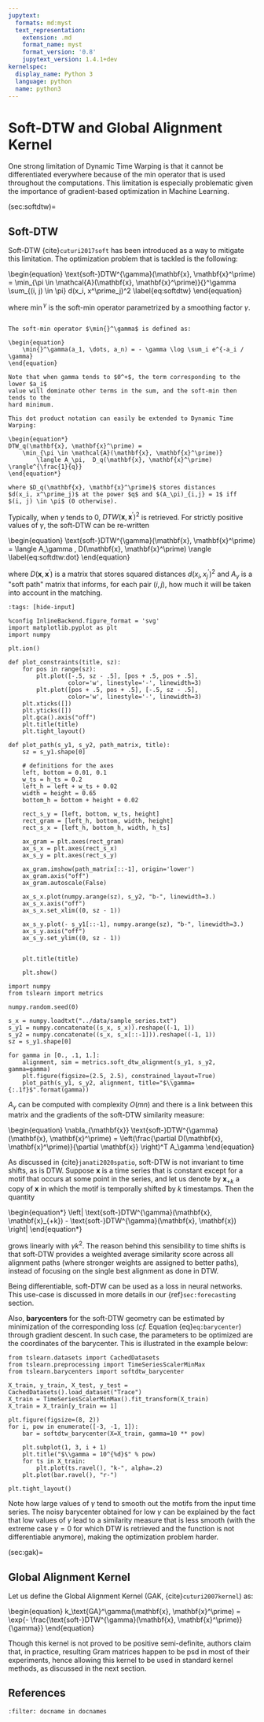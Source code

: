```yaml
---
jupytext:
  formats: md:myst
  text_representation:
    extension: .md
    format_name: myst
    format_version: '0.8'
    jupytext_version: 1.4.1+dev
kernelspec:
  display_name: Python 3
  language: python
  name: python3
---
```


# Soft-DTW and Global Alignment Kernel

One strong limitation of Dynamic Time Warping is that it cannot be
differentiated everywhere because of the min operator that is used throughout
the computations.
This limitation is especially problematic given the importance of
gradient-based optimization in Machine Learning.

(sec:softdtw)=
## Soft-DTW

Soft-DTW {cite}`cuturi2017soft` has been introduced as a way to mitigate this
limitation.
The optimization problem that is tackled is the following:

\begin{equation}
\text{soft-}DTW^{\gamma}(\mathbf{x}, \mathbf{x}^\prime) =
    \min_{\pi \in \mathcal{A}(\mathbf{x}, \mathbf{x}^\prime)}{}^\gamma
        \sum_{(i, j) \in \pi} d(x_i, x^\prime_j)^2
\label{eq:softdtw}
\end{equation}

where $\min{}^\gamma$ is the soft-min operator parametrized by a smoothing
factor $\gamma$.

````{admonition} A note on soft-min

The soft-min operator $\min{}^\gamma$ is defined as:

\begin{equation}
    \min{}^\gamma(a_1, \dots, a_n) = - \gamma \log \sum_i e^{-a_i / \gamma}
\end{equation}

Note that when gamma tends to $0^+$, the term corresponding to the lower $a_i$
value will dominate other terms in the sum, and the soft-min then tends to the
hard minimum.
````

```{sidebar} Dot product notation
This dot product notation can easily be extended to Dynamic Time Warping:

\begin{equation*}
DTW_q(\mathbf{x}, \mathbf{x}^\prime) =
    \min_{\pi \in \mathcal{A}(\mathbf{x}, \mathbf{x}^\prime)}
        \langle A_\pi,  D_q(\mathbf{x}, \mathbf{x}^\prime) \rangle^{\frac{1}{q}}
\end{equation*}

where $D_q(\mathbf{x}, \mathbf{x}^\prime)$ stores distances
$d(x_i, x^\prime_j)$ at the power $q$ and $(A_\pi)_{i,j} = 1$ iff
$(i, j) \in \pi$ (0 otherwise).
```

Typically, when $\gamma$ tends to 0, $DTW(\mathbf{x}, \mathbf{x}^\prime)^2$ is
retrieved.
For strictly positive values of $\gamma$, the soft-DTW can be re-written

\begin{equation}
\text{soft-}DTW^{\gamma}(\mathbf{x}, \mathbf{x}^\prime) =
    \langle A_\gamma , D(\mathbf{x}, \mathbf{x}^\prime) \rangle
\label{eq:softdtw:dot}
\end{equation}

where $D(\mathbf{x}, \mathbf{x}^\prime)$ is a matrix that stores squared
distances $d(x_i, x^\prime_j)^2$
and $A_\gamma$ is a "soft path" matrix that informs, for each pair $(i, j)$,
how much it will be taken into account in the matching.

```{code-cell} ipython3
:tags: [hide-input]

%config InlineBackend.figure_format = 'svg'
import matplotlib.pyplot as plt
import numpy

plt.ion()

def plot_constraints(title, sz):
    for pos in range(sz):
        plt.plot([-.5, sz - .5], [pos + .5, pos + .5],
                 color='w', linestyle='-', linewidth=3)
        plt.plot([pos + .5, pos + .5], [-.5, sz - .5],
                 color='w', linestyle='-', linewidth=3)
    plt.xticks([])
    plt.yticks([])
    plt.gca().axis("off")
    plt.title(title)
    plt.tight_layout()

def plot_path(s_y1, s_y2, path_matrix, title):
    sz = s_y1.shape[0]

    # definitions for the axes
    left, bottom = 0.01, 0.1
    w_ts = h_ts = 0.2
    left_h = left + w_ts + 0.02
    width = height = 0.65
    bottom_h = bottom + height + 0.02

    rect_s_y = [left, bottom, w_ts, height]
    rect_gram = [left_h, bottom, width, height]
    rect_s_x = [left_h, bottom_h, width, h_ts]

    ax_gram = plt.axes(rect_gram)
    ax_s_x = plt.axes(rect_s_x)
    ax_s_y = plt.axes(rect_s_y)

    ax_gram.imshow(path_matrix[::-1], origin='lower')
    ax_gram.axis("off")
    ax_gram.autoscale(False)

    ax_s_x.plot(numpy.arange(sz), s_y2, "b-", linewidth=3.)
    ax_s_x.axis("off")
    ax_s_x.set_xlim((0, sz - 1))

    ax_s_y.plot(- s_y1[::-1], numpy.arange(sz), "b-", linewidth=3.)
    ax_s_y.axis("off")
    ax_s_y.set_ylim((0, sz - 1))


    plt.title(title)

    plt.show()
```

```{code-cell} ipython3
import numpy
from tslearn import metrics

numpy.random.seed(0)

s_x = numpy.loadtxt("../data/sample_series.txt")
s_y1 = numpy.concatenate((s_x, s_x)).reshape((-1, 1))
s_y2 = numpy.concatenate((s_x, s_x[::-1])).reshape((-1, 1))
sz = s_y1.shape[0]

for gamma in [0., .1, 1.]:
    alignment, sim = metrics.soft_dtw_alignment(s_y1, s_y2, gamma=gamma)
    plt.figure(figsize=(2.5, 2.5), constrained_layout=True)
    plot_path(s_y1, s_y2, alignment, title="$\\gamma={:.1f}$".format(gamma))
```

$A_\gamma$ can be computed with complexity $O(mn)$ and there is a link between
this matrix and the gradients of the soft-DTW similarity measure:

\begin{equation}
\nabla_{\mathbf{x}} \text{soft-}DTW^{\gamma}(\mathbf{x}, \mathbf{x}^\prime) =
    \left(\frac{\partial D(\mathbf{x}, \mathbf{x}^\prime)}{\partial \mathbf{x}} \right)^T A_\gamma
\end{equation}

As discussed in {cite}`janati2020spatio`, soft-DTW is not invariant to time
shifts, as is DTW.
Suppose $\mathbf{x}$ is a time series that is constant except for a motif that
occurs at some point in the series, and let us denote by $\mathbf{x}_{+k}$ a
copy of $\mathbf{x}$ in which the motif is temporally shifted by $k$ timestamps.
Then the quantity

\begin{equation*}
\left| \text{soft-}DTW^{\gamma}(\mathbf{x}, \mathbf{x}_{+k}) - \text{soft-}DTW^{\gamma}(\mathbf{x}, \mathbf{x}) \right|
\end{equation*}

grows linearly with $\gamma k^2$.
The reason behind this sensibility to time shifts is that soft-DTW provides a
weighted average similarity score across all alignment paths (where stronger
weights are assigned to better paths), instead of focusing on the single best
alignment as done in DTW.

Being differentiable, soft-DTW can be used as a loss in neural networks.
This use-case is discussed in more details in our {ref}`sec:forecasting`
section.

Also, **barycenters** for the soft-DTW geometry can be estimated by
minimization of the corresponding loss (_cf._ Equation {eq}`eq:barycenter`)
through gradient descent.
In such case, the parameters to be optimized are the coordinates of the
barycenter.
This is illustrated in the example below:

```{code-cell} ipython3
from tslearn.datasets import CachedDatasets
from tslearn.preprocessing import TimeSeriesScalerMinMax
from tslearn.barycenters import softdtw_barycenter

X_train, y_train, X_test, y_test = CachedDatasets().load_dataset("Trace")
X_train = TimeSeriesScalerMinMax().fit_transform(X_train)
X_train = X_train[y_train == 1]

plt.figure(figsize=(8, 2))
for i, pow in enumerate([-3, -1, 1]):
    bar = softdtw_barycenter(X=X_train, gamma=10 ** pow)

    plt.subplot(1, 3, i + 1)
    plt.title("$\\gamma = 10^{%d}$" % pow)
    for ts in X_train:
        plt.plot(ts.ravel(), "k-", alpha=.2)
    plt.plot(bar.ravel(), "r-")

plt.tight_layout()
```

Note how large values of $\gamma$ tend to smooth out the motifs from the input
time series.
The noisy barycenter obtained for low $\gamma$ can be explained by the fact
that low values of $\gamma$ lead to a similarity measure that is
less smooth (with the extreme case $\gamma = 0$ for which DTW is retrieved and
the function is not differentiable anymore), making the optimization problem
harder.

<!-- **TODO: Lire et discuter le papier Blondel & Mensch** -->

(sec:gak)=
## Global Alignment Kernel

Let us define the Global Alignment Kernel (GAK, {cite}`cuturi2007kernel`) as:

\begin{equation}
k_\text{GA}^\gamma(\mathbf{x}, \mathbf{x}^\prime) =
    \exp{- \frac{\text{soft-}DTW^{\gamma}(\mathbf{x}, \mathbf{x}^\prime)}{\gamma}}
\end{equation}

Though this kernel is not proved to be positive semi-definite, authors claim
that, in practice, resulting Gram matrices happen to be psd in most of their
experiments, hence allowing this kernel to be used in standard kernel methods,
as discussed in the next section.

<!-- **TODO: better check** -->

## References

```{bibliography} ../../references.bib
:filter: docname in docnames
```
